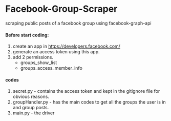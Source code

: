 # Facebook-Group-Scraper

scraping public posts of a facebook group using facebook-graph-api

#### Before start coding:
1. create an app in https://developers.facebook.com/
2. generate an access token using this app.
3. add 2 permissions. 
   * groups_show_list
   * groups_access_member_info
   
#### codes
1. secret.py - contains the access token and kept in the gitignore file for obvious reasons.
2. groupHandler.py - has the main codes to get all the groups the user is in and group posts.
3. main.py - the driver